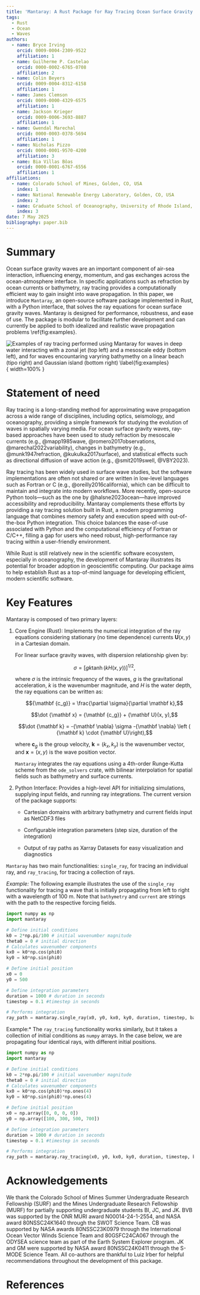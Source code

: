 ```yaml
---
title: 'Mantaray: A Rust Package for Ray Tracing Ocean Surface Gravity Waves'
tags:
  - Rust
  - Ocean
  - Waves
authors:
  - name: Bryce Irving
    orcid: 0009-0004-2309-9522
    affiliation: 1
  - name: Guilherme P. Castelao
    orcid: 0000-0002-6765-0708
    affiliation: 2
  - name: Colin Beyers
    orcid: 0009-0004-8312-6158
    affiliation: 1
  - name: James Clemson
    orcid: 0009-0000-4329-6575
    affiliation: 1
  - name: Jackson Krieger
    orcid: 0009-0006-3693-8887
    affiliation: 1
  - name: Gwendal Marechal
    orcid: 0000-0003-0378-5694
    affiliation: 1
  - name: Nicholas Pizzo
    orcid: 0000-0001-9570-4200
    affiliation: 3
  - name: Bia Villas Bôas
    orcid: 0000-0001-6767-6556
    affiliation: 1
affiliations:
  - name: Colorado School of Mines, Golden, CO, USA
    index: 1
  - name: National Renewable Energy Laboratory, Golden, CO, USA
    index: 2
  - name: Graduate School of Oceanography, University of Rhode Island, Narragansett, RI, USA
    index: 3
date: 7 May 2025
bibliography: paper.bib
---
```

# Summary
Ocean surface gravity waves are an important component of air-sea interaction, influencing energy, momentum, and gas exchanges across the ocean-atmosphere interface. In specific applications such as refraction by ocean currents or bathymetry, ray tracing provides a computationally efficient way to gain insight into wave propagation. In this paper, we introduce `Mantaray`, an open-source software package implemented in Rust, with a Python interface, that solves the ray equations for ocean surface gravity waves. Mantaray is designed for performance, robustness, and ease of use. The package is modular to facilitate further development and can currently be applied to both idealized and realistic wave propagation problems \ref{fig:examples}.

![Examples of ray tracing performed using `Mantaray` for waves in deep water interacting with a zonal jet (top left) and a mesoscale eddy (bottom left), and for waves encountaring varyring bathymethy on a linear beach (tipo right) and Gaussian island (bottom right) \label{fig:examples}](idealized_showcase.png){ width=100% }

# Statement of need
Ray tracing is a long-standing method for approximating wave propagation across a wide range of disciplines, including optics, seismology, and oceanography, providing a simple framework for studying the evolution of waves  in spatially varying media. For ocean surface gravity waves, ray-based approaches have been used to study refraction by mesoscale currents (e.g., @mapp1985wave, @romero2017observations, @marechal2022variability), changes in bathymetry (e.g., @munk1947refraction, @kukulka2017surface), and statistical effects such as directional diffusion of wave action (e.g., @smit2019swell, @VBY2023). 

Ray tracing has been widely used in surface wave studies, but the software implementations are often not shared or are written in low-level languages such as Fortran or C (e.g., @oreilly2016california), which can be difficult to maintain and integrate into modern workflows. More recently, open-source Python tools—such as the one by @halsne2023ocean—have improved accessibility and reproducibility. Mantaray complements these efforts by providing a ray tracing solution built in Rust, a modern  programming language that combines memory safety and execution speed with out-of-the-box Python integration. This choice balances the ease-of-use associated with Python and the computational efficiency of Fortran or C/C++, filling a gap for users who need robust, high-performance ray tracing within a user-friendly environment.

While Rust is still relatively new in the scientific software ecosystem, especially in oceanography, the development of Mantaray illustrates its potential for broader adoption in geoscientific computing. Our package aims to help establish Rust as a top-of-mind language for developing efficient, modern scientific software.

# Key Features
Mantaray is composed of two primary layers:

1. Core Engine (Rust): Implements the numerical integration of the ray equations considering stationary (no time dependence) currents ${\mathbf U}(x, y)$ in a Cartesian domain.  

	For linear surface gravity waves, with dispersion relationship given by:
	
	$$\sigma = [gk\tanh{(kH(x, y))}]^{1/2},$$
	
	where $\sigma$ is the intrinsic frequency of the waves, $g$ is the gravitational acceleration, $k$ is the wavenumber magnitude, and $H$ is the water depth, the ray equations can be written as:
	
	$${\mathbf {c_g}} = \frac{\partial \sigma}{\partial \mathbf k},$$
	
	$$\dot {\mathbf x} =  {\mathbf {c_g}} + {\mathbf U}(x, y),$$
	
	$$\dot {\mathbf k} =  -{\mathbf \nabla} \sigma -{\mathbf \nabla} \left ( {\mathbf k} \cdot {\mathbf U}\right),$$
	
	where  ${\mathbf c_g}$ is the group velocity,  ${\mathbf k} = (k_x, k_y)$ is the wavenumber vector, and ${\mathbf x} = (x, y)$ is the wave position vector.
	
	`Mantaray` integrates the ray equations using a 4th-order Runge-Kutta scheme from the `ode_solvers` crate, with bilinear interpolation for spatial fields such as bathymetry and surface currents.


2. Python Interface: Provides a high-level API for initializing simulations, supplying input fields, and running ray integrations. The current version of the package supports:

	- Cartesian domains with arbitrary bathymetry and current fields input as NetCDF3 files
	    
	- Configurable integration parameters (step size, duration of the integration)
	    
	- Output of ray paths as Xarray Datasets for easy visualization and diagnostics

`Mantaray` has two main functionalities: `single_ray`, for tracing an individual ray, and `ray_tracing`, for tracing a collection of rays.

*Example:* The following example illustrates the use of the `single_ray` functionality for tracing a wave that is initially propagating from left to right with a wavelength of 100 m. Note that `bathymetry` and `current` are strings with the path to the respective forcing fields.

 ```python
 import numpy as np
 import mantaray

# Define initial conditions 
k0 = 2*np.pi/100 # initial wavenumber magnitude
theta0 = 0 # initial direction
# Calculates wavenumber components
kx0 = k0*np.cos(phi0)
ky0 = k0*np.sin(phi0)

# Define initial position
x0 = 0
y0 = 500

# Define integration parameters
duration = 1000 # duration in seconds
timestep = 0.1 #timestep in seconds

# Performs integration
ray_path = mantaray.single_ray(x0, y0, kx0, ky0, duration, timestep, bathymetry, current)
 ```

Example:* The  `ray_tracing` functionality works similarly, but it takes a collection of initial conditions as `numpy` arrays. In the case below, we are propagating four identical rays, with different initial positions.

 ```python
 import numpy as np
 import mantaray

# Define initial conditions 
k0 = 2*np.pi/100 # initial wavenumber magnitude
theta0 = 0 # initial direction
# Calculates wavenumber components
kx0 = k0*np.cos(phi0)*np.ones(4)
ky0 = k0*np.sin(phi0)*np.ones(4)

# Define initial position
x0 = np.array([0, 0, 0, 0])
y0 = np.array([100, 300, 500, 700])

# Define integration parameters
duration = 1000 # duration in seconds
timestep = 0.1 #timestep in seconds

# Performs integration
ray_path = mantaray.ray_tracing(x0, y0, kx0, ky0, duration, timestep, bathymetry, current)
 ```


# Acknowledgements
We thank the Colorado School of Mines Summer Undergraduate Research Fellowship (SURF) and the Mines Undergraduate Research Fellowship (MURF) for partially supporting undergraduate students BI, JC, and JK. BVB was supported by the ONR MURI award N00014-24-1-2554, and NASA award 80NSSC24K1640 through the SWOT Science Team. CB was supported by NASA awards 80NSSC23K0979 through the International Ocean Vector Winds Science Team and 80GSFC24CA067 through the ODYSEA science team as part of the Earth System Explorer program. JK and GM were supported by NASA award 80NSSC24K0411 through the S-MODE Science Team. All co-authors are thankful to Luiz Irber for helpful recommendations throughout the development of this package.

# References
